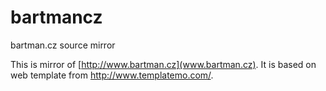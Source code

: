 bartmancz
=========

bartman.cz source mirror

This is mirror of [http://www.bartman.cz](www.bartman.cz). It is based on web template from http://www.templatemo.com/.
